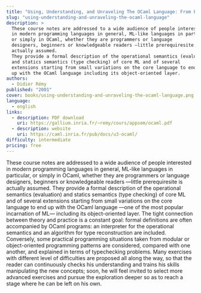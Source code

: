 ```yaml
---
title: "Using, Understanding, and Unraveling The OCaml Language: From Practice to Theory and vice versa"
slug: "using-understanding-and-unraveling-the-ocaml-language"
description: >
  These course notes are addressed to a wide audience of people interested
  in modern programming languages in general, ML-like languages in particular,
  or simply in OCaml, whether they are programmers or language
  designers, beginners or knowledgeable readers —little prerequiresite is
  actually assumed.
  They provide a formal description of the operational semantics (evaluation)
  and statics semantics (type checking) of core ML and of several
  extensions starting from small variations on the core language to end
  up with the OCaml language including its object-oriented layer.
authors:
  - Didier Rémy
published: "2001"
cover: books/using-understanding-and-unraveling-the-ocaml-language.png
language:
  - english
links:
  - description: PDF download
    uri: https://gallium.inria.fr/~remy/cours/appsem/ocaml.pdf
  - description: website
    uri: https://caml.inria.fr/pub/docs/u3-ocaml/
difficulty: intermediate
pricing: free
---
```


These course notes are addressed to a wide audience of people interested
in modern programming languages in general, ML-like languages in particular,
or simply in OCaml, whether they are programmers or language
designers, beginners or knowledgeable readers —little prerequiresite is
actually assumed.
They provide a formal description of the operational semantics (evaluation)
and statics semantics (type checking) of core ML and of several
extensions starting from small variations on the core language to end
up with the OCaml language —one of the most popular incarnation of
ML— including its object-oriented layer.
The tight connection between theory and practice is a constant goal:
formal definitions are often accompanied by OCaml programs:
an interpreter for the operational semantics and an algorithm for
type reconstruction are included. Conversely, some practical programming
situations taken from modular or object-oriented programming patterns are
considered, compared with one another, and explained in terms of typechecking problems.
Many exercises with different level of difficulties are proposed all along
the way, so that the reader can continuously checks his understanding and
trains his skills manipulating the new concepts; soon, he will feel invited
to select more advanced exercises and pursue the exploration deeper so
as to reach a stage where he can be left on his own.
